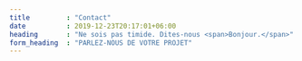 ```yaml
---
title         : "Contact"
date          : 2019-12-23T20:17:01+06:00
heading       : "Ne sois pas timide. Dites-nous <span>Bonjour.</span>"
form_heading  : "PARLEZ-NOUS DE VOTRE PROJET"
---
```


